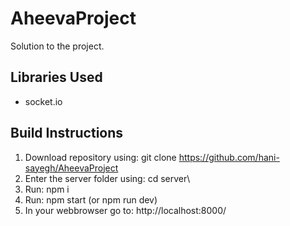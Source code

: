 # AheevaProject
Solution to the project.

## Libraries Used
- socket.io

## Build Instructions
1. Download repository using: git clone https://github.com/hani-sayegh/AheevaProject
2. Enter the server folder using: cd server\
3. Run: npm i
4. Run: npm start (or npm run dev)
5. In your webbrowser go to: http://localhost:8000/
